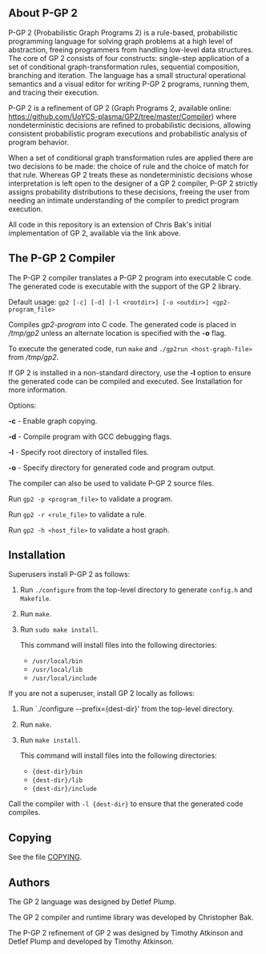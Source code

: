 ## About P-GP 2

P-GP 2 (Probabilistic Graph Programs 2) is a rule-based, probabilistic programming language for solving graph problems at a high level of abstraction, freeing programmers from handling low-level data structures. The core of GP 2 consists of four constructs: single-step application of a set of conditional graph-transformation rules, sequential composition, branching and iteration. The language has a small structural operational semantics and a visual editor for writing P-GP 2 programs, running them, and tracing their execution.

P-GP 2 is a refinement of GP 2 (Graph Programs 2, available online: https://github.com/UoYCS-plasma/GP2/tree/master/Compiler) where nondeterministic decisions are refined to probabilistic decisions, allowing consistent probabilistic program executions and probabilistic analysis of program behavior. 

When a set of conditional graph transformation rules are applied there are two decisions to be made: the choice of rule and the choice of match for that rule. Whereas GP 2 treats these as nondeterministic decisions whose interpretation is left open to the designer of a GP 2 compiler, P-GP 2 strictly assigns probability distributions to these decisions, freeing the user from needing an intimate understanding of the compiler to predict program execution. 

All code in this repository is an extension of Chris Bak's initial implementation of GP 2, available via the link above.

## The P-GP 2 Compiler

The P-GP 2 compiler translates a P-GP 2 program into executable C code.
The generated code is executable with the support of the GP 2 library.

Default usage:
`gp2 [-c] [-d] [-l <rootdir>] [-o <outdir>] <gp2-program_file>`

Compiles *gp2-program* into C code. The generated code is placed in
*/tmp/gp2* unless an alternate location is specified with the **-o** flag. 

To execute the generated code, run `make` and `./gp2run <host-graph-file>`
from */tmp/gp2*.

If GP 2 is installed in a non-standard directory, use the **-l** option to 
ensure the generated code can be compiled and executed. See Installation 
for more information.

Options:

**-c** - Enable graph copying.

**-d** - Compile program with GCC debugging flags.

**-l** - Specify root directory of installed files.

**-o** - Specify directory for generated code and program output.

The compiler can also be used to validate P-GP 2 source files.

Run `gp2 -p <program_file>` to validate a program.

Run `gp2 -r <rule_file>` to validate a rule.

Run `gp2 -h <host_file>` to validate a host graph.

## Installation

Superusers install P-GP 2 as follows: 

1. Run `./configure` from the top-level directory to generate `config.h` and `Makefile`.

2. Run `make`.

3. Run `sudo make install`. 

   This command will install files into the following directories:
   * `/usr/local/bin`
   * `/usr/local/lib`
   * `/usr/local/include`

If you are not a superuser, install GP 2 locally as follows:

1. Run `./configure --prefix={dest-dir}' from the top-level directory.

2. Run `make`.

3. Run `make install`.

   This command will install files into the following directories:
   * `{dest-dir}/bin`
   * `{dest-dir}/lib`
   * `{dest-dir}/include`

Call the compiler with `-l {dest-dir}` to ensure that the generated code compiles.

## Copying

See the file [COPYING](COPYING).

## Authors

The GP 2 language was designed by Detlef Plump.

The GP 2 compiler and runtime library was developed by Christopher Bak.

The P-GP 2 refinement of GP 2 was designed by Timothy Atkinson and Detlef Plump and developed by Timothy Atkinson.
